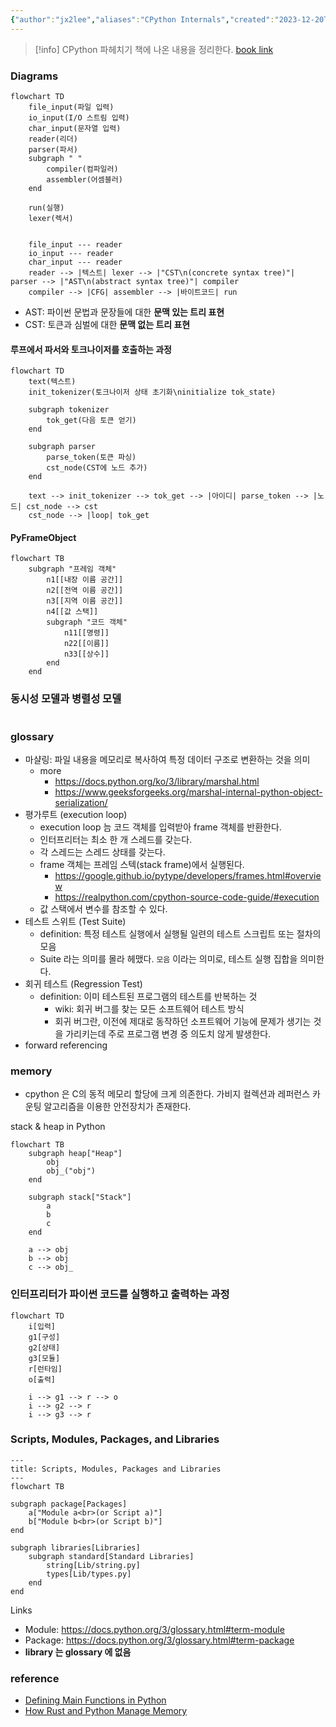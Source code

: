 ```yaml
---
{"author":"jx2lee","aliases":"CPython Internals","created":"2023-12-20T00:33:04.000+09:00","last-updated":"2024-03-13 00:07","tags":["etc","python","cpython"],"dg-publish":true,"dg-home-link":true,"dg-show-local-graph":true,"dg-show-backlinks":true,"dg-show-toc":false,"dg-show-inline-title":false,"dg-show-file-tree":false,"dg-enable-search":true,"dg-link-preview":true,"dg-show-tags":true,"dg-pass-frontmatter":false,"permalink":"/notes/__/books/cpython-internals/","dgHomeLink":true,"dgShowBacklinks":true,"dgShowLocalGraph":true,"dgEnableSearch":true,"dgLinkPreview":true,"dgShowTags":true,"dgPassFrontmatter":true,"noteIcon":""}
---
```




> [!info] CPython 파헤치기 책에 나온 내용을 정리한다. [book link](https://m.yes24.com/Goods/Detail/112893907)


### Diagrams


```mermaid
flowchart TD
    file_input(파일 입력)
    io_input(I/O 스트림 입력)
    char_input(문자열 입력)
    reader(리더)
    parser(파서)
    subgraph " "
        compiler(컴파일러)
        assembler(어셈블러)
    end

    run(실행)
    lexer(렉서)
    

    file_input --- reader
    io_input --- reader
    char_input --- reader
    reader --> |텍스트| lexer --> |"CST\n(concrete syntax tree)"| parser --> |"AST\n(abstract syntax tree)"| compiler
    compiler --> |CFG| assembler --> |바이트코드| run
```

- AST: 파이썬 문법과 문장들에 대한 **문맥 있는 트리 표현**
- CST: 토큰과 심벌에 대한 **문맥 없는 트리 표현**


#### 루프에서 파서와 토크나이저를 호출하는 과정


```mermaid
flowchart TD
    text(텍스트)
    init_tokenizer(토크나이저 상태 초기화\ninitialize tok_state)
    
    subgraph tokenizer
        tok_get(다음 토큰 얻기)
    end
    
    subgraph parser
        parse_token(토큰 파싱)
        cst_node(CST에 노드 추가)
    end

    text --> init_tokenizer --> tok_get --> |아이디| parse_token --> |노드| cst_node --> cst
    cst_node --> |loop| tok_get
```


#### PyFrameObject


```mermaid
flowchart TB
    subgraph "프레임 객체"
        n1[[내장 이름 공간]]
        n2[[전역 이름 공간]]
        n3[[지역 이름 공간]]
        n4[[값 스택]]
        subgraph "코드 객체"
            n11[[명령]]
            n22[[이름]]
            n33[[상수]]
        end
    end
```


### 동시성 모델과 병렬성 모델


```mermaid
```

### glossary


- 마샬링: 파일 내용을 메모리로 복사하여 특정 데이터 구조로 변환하는 것을 의미
    - more
        - https://docs.python.org/ko/3/library/marshal.html
        - https://www.geeksforgeeks.org/marshal-internal-python-object-serialization/
- 평가루트 (execution loop)
    - execution loop 늠 코드 객체를 입력받아 frame 객체를 반환한다.
    - 인터프리터는 최소 한 개 스레드를 갖는다.
    - 각 스레드는 스레드 상태를 갖는다.
    - frame 객체는 프레임 스텍(stack frame)에서 실행된다.
        - https://google.github.io/pytype/developers/frames.html#overview
        - https://realpython.com/cpython-source-code-guide/#execution
    - 값 스택에서 변수를 참조할 수 있다.
- 테스트 스위트 (Test Suite)
    - definition: 특정 테스트 실행에서 실행될 일련의 테스트 스크립트 또는 절차의 모음
    - Suite 라는 의미를 몰라 헤맸다. `모음` 이라는 의미로, 테스트 실행 집합을 의미한다.
- 회귀 테스트 (Regression Test)
    - definition: 이미 테스트된 프로그램의 테스트를 반복하는 것
        - wiki: 회귀 버그를 찾는 모든 소프트웨어 테스트 방식
        - 회귀 버그란, 이전에 제대로 동작하던 소프트웨어 기능에 문제가 생기는 것을 가리키는데 주로 프로그램 변경 중 의도치 않게 발생한다.
- forward referencing


### memory


- cpython 은 C의 동적 메모리 할당에 크게 의존한다. 가비지 컬렉션과 레퍼런스 카운팅 알고리즘을 이용한 안전장치가 존재한다.

stack & heap in Python
```mermaid
flowchart TB
    subgraph heap["Heap"]
        obj
        obj_("obj")
    end

    subgraph stack["Stack"]
        a
        b
        c
    end

    a --> obj
    b --> obj
    c --> obj_
```


### 인터프리터가 파이썬 코드를 실행하고 출력하는 과정


```mermaid
flowchart TD
    i[입력]
    g1[구성]
    g2[상태]
    g3[모듈]
    r[런타임]
    o[출력]

    i --> g1 --> r --> o
    i --> g2 --> r
    i --> g3 --> r
```


### Scripts, Modules, Packages, and Libraries

```mermaid
---
title: Scripts, Modules, Packages and Libraries
---
flowchart TB

subgraph package[Packages]
    a["Module a<br>(or Script a)"]
    b["Module b<br>(or Script b)"]
end

subgraph libraries[Libraries]
    subgraph standard[Standard Libraries]
        string[Lib/string.py]
        types[Lib/types.py]
    end
end
```

Links
- Module: https://docs.python.org/3/glossary.html#term-module
- Package: https://docs.python.org/3/glossary.html#term-package
- **library 는 glossary 에 없음**


### reference
- [Defining Main Functions in Python](https://realpython.com/python-main-function/)
- [How Rust and Python Manage Memory](https://blog.det.life/how-rust-and-python-manage-memory-f514adb6456a)
